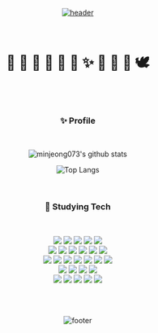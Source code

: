 <div align="center">

  <a href="https://github.com/minjeong073">![header](https://capsule-render.vercel.app/api?type=egg&color=gradient&customColorList=1&height=200&section=header&text=minjeong's%20github&fontSize=50)</a>
  
  <br>

  # 🐥 🌱 🍡 🔅 🐰 🌼 ✨ 🎡 🧸 🍭 🕊️
  
  <br>
  <br>
  
  ### <p align="center"> :sparkles: Profile </p>

  <br>

  ![minjeong073's github stats](https://github-readme-stats.vercel.app/api?username=minjeong073&hide=stars&show_icons=true&rank_icon=github&theme=buefy)
  
  ![Top Langs](https://github-readme-stats.vercel.app/api/top-langs/?username=minjeong073&hide=dockerfile&layout=compact&show_icons=true&theme=buefy)

  <br>
  
  ### <p align="center"> :seedling:  Studying Tech</p>

  <br>

  <p align="center">
    <img  src="https://img.shields.io/badge/Java-007396?style=for-the-badge&logo=OpenJDK&logoColor=white"/>
    <img  src="https://img.shields.io/badge/Spring-6DB33F?style=for-the-badge&logo=Spring&logoColor=white"/>
    <img  src="https://img.shields.io/badge/Spring Boot-6DB33F?style=for-the-badge&logo=SpringBoot&logoColor=white"/>
    <img src="https://img.shields.io/badge/node.js-339933?style=for-the-badge&logo=Node.js&Color=white"/>
    <img src="https://img.shields.io/badge/express-000000?style=for-the-badge&logo=express&logoColor=white">
    <br>
    <img src="https://img.shields.io/badge/HTML5-E34F26?style=for-the-badge&logo=HTML5&logoColor=white"/>
    <img src="https://img.shields.io/badge/CSS3-1572B6?style=for-the-badge&logo=CSS3&logoColor=white"/>
    <img src="https://img.shields.io/badge/react-61DAFB?style=for-the-badge&logo=react&logoColor=black">
    <img src="https://img.shields.io/badge/JavaScript-F7DF1E?style=for-the-badge&logo=JavaScript&logoColor=black"/>
    <img src="https://img.shields.io/badge/jQuery-0769AD?style=for-the-badge&logo=jQuery&logoColor=white"/>
    <img src="https://img.shields.io/badge/Bootstrap-7952B3?style=for-the-badge&logo=Bootstrap&logoColor=white"/>
    <br>
    <img src="https://img.shields.io/badge/MySQL-4479A1?style=for-the-badge&logo=MySQL&logoColor=white"/>
    <img src="https://img.shields.io/badge/mongoDB-47A248?style=for-the-badge&logo=MongoDB&logoColor=white">
    <img  src="https://img.shields.io/badge/tomcat-F8DC75?style=for-the-badge&logo=ApacheTomcat&logoColor=black"/>
    <img src="https://img.shields.io/badge/Gradle-02303A?style=for-the-badge&logo=Gradle&logoColor=white"/>
    <img  src="https://img.shields.io/badge/Maven-C71A36?style=for-the-badge&logo=ApacheMaven&logoColor=white"/>
    <img src="https://img.shields.io/badge/C++-00599C?style=for-the-badge&logo=C%2B%2B&logoColor=white"/>
    <img src="https://img.shields.io/badge/Python-3376AB?style=for-the-badge&logo=Python&logoColor=white"/>
    <br>
    <img src="https://img.shields.io/badge/Amazon EC2-FF9900?style=for-the-badge&logo=Amazon EC2&logoColor=white"/>
    <img src="https://img.shields.io/badge/amazonaws-232F3E?style=for-the-badge&logo=amazonaws&logoColor=white"> 
    <img src="https://img.shields.io/badge/Jenkins-D24939?style=for-the-badge&logo=Jenkins&logoColor=white"/>
    <img src="https://img.shields.io/badge/Flask-000000?style=for-the-badge&logo=Flask&logoColor=white"/>
    <br>
    <img src="https://img.shields.io/badge/Docker-2496ED?style=for-the-badge&logo=Docker&logoColor=white"/>
    <img src="https://img.shields.io/badge/Ubuntu-E95420?style=for-the-badge&logo=Ubuntu&logoColor=white"/>
    <img src="https://img.shields.io/badge/Slack-4A154B?style=for-the-badge&logo=Slack&logoColor=white"/>
    <img  src="https://img.shields.io/badge/Linux-FCC624?style=for-the-badge&logo=Linux&logoColor=black"/>
    <img src="https://img.shields.io/badge/Postman-FF6C37?style=for-the-badge&logo=Postman&logoColor=white"/>  

  </p>
  
  <br>
  <br>

  ![footer](https://capsule-render.vercel.app/api?type=shark&color=gradient&customColorList=1&height=200&section=footer)

</div>
  
